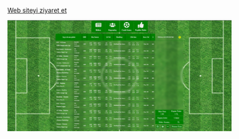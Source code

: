 
[Web siteyi ziyaret et](https://e-bet.vercel.app/)




<img src="./src/assets/images/eBet.png" alt="web" style="height: 600;">
